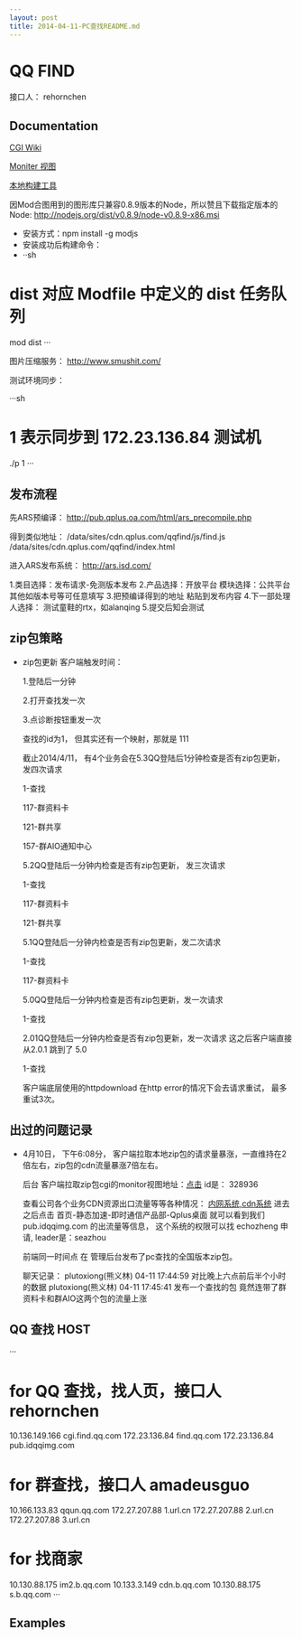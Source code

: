 ```yaml
---
layout: post
title: 2014-04-11-PC查找README.md
---
```



# QQ FIND

接口人： rehornchen

## Documentation

[CGI Wiki][1]

[Moniter 视图][2]

[本地构建工具][3]

因Mod合图用到的图形库只兼容0.8.9版本的Node，所以赞且下载指定版本的Node:
http://nodejs.org/dist/v0.8.9/node-v0.8.9-x86.msi

* 安装方式：npm install -g modjs
* 安装成功后构建命令：
* ··sh
# dist 对应 Modfile 中定义的 dist 任务队列
mod dist
···

图片压缩服务：
http://www.smushit.com/


测试环境同步：

···sh
# 1 表示同步到 172.23.136.84 测试机
./p 1
···



## 发布流程

先ARS预编译：
http://pub.qplus.oa.com/html/ars_precompile.php

得到类似地址：
/data/sites/cdn.qplus.com/qqfind/js/find.js
/data/sites/cdn.qplus.com/qqfind/index.html

进入ARS发布系统：
http://ars.isd.com/

1.类目选择：发布请求-免测版本发布
2.产品选择：开放平台 模块选择：公共平台 其他如版本号等可任意填写
3.把预编译得到的地址 粘贴到发布内容
4.下一部处理人选择： 测试童鞋的rtx，如alanqing
5.提交后知会测试

## zip包策略
* zip包更新 客户端触发时间：

    1.登陆后一分钟

    2.打开查找发一次

    3.点诊断按钮重发一次

    查找的id为1， 但其实还有一个映射，那就是 111

    截止2014/4/11， 有4个业务会在5.3QQ登陆后1分钟检查是否有zip包更新， 发四次请求

    1-查找

    117-群资料卡

    121-群共享

    157-群AIO通知中心

    5.2QQ登陆后一分钟内检查是否有zip包更新， 发三次请求

    1-查找

    117-群资料卡

    121-群共享

    5.1QQ登陆后一分钟内检查是否有zip包更新，发二次请求

    1-查找

    117-群资料卡

    5.0QQ登陆后一分钟内检查是否有zip包更新，发一次请求

    1-查找

    2.01QQ登陆后一分钟内检查是否有zip包更新，发一次请求  这之后客户端直接从2.0.1 跳到了 5.0

    1-查找

    客户端底层使用的httpdownload 在http error的情况下会去请求重试， 最多重试3次。


## 出过的问题记录

* 4月10日， 下午6:08分， 客户端拉取本地zip包的请求量暴涨，一直维持在2倍左右，zip包的cdn流量暴涨7倍左右。

    后台 客户端拉取zip包cgi的monitor视图地址：[点击](http://monitor.server.com/link/graph/viewid:5751)  id是： 328936

    查看公司各个业务CDN资源出口流量等等各种情况： [内网系统,cdn系统](http://hy.oa.com) 进去之后点击 首页-静态加速-即时通信产品部-Qplus桌面 就可以看到我们 pub.idqqimg.com 的出流量等信息， 这个系统的权限可以找 echozheng 申请, leader是：seazhou

    前端同一时间点 在 管理后台发布了pc查找的全国版本zip包。

    聊天记录：
    plutoxiong(熊义林) 04-11 17:44:59
    对比晚上六点前后半个小时的数据
    plutoxiong(熊义林) 04-11 17:45:41
    发布一个查找的包 竟然连带了群资料卡和群AIO这两个包的流量上涨


## QQ 查找 HOST

···
# for QQ 查找，找人页，接口人 rehornchen
10.136.149.166 cgi.find.qq.com
172.23.136.84 find.qq.com
172.23.136.84 pub.idqqimg.com
# for 群查找，接口人 amadeusguo
10.166.133.83 qqun.qq.com
172.27.207.88 1.url.cn
172.27.207.88 2.url.cn
172.27.207.88 3.url.cn
# for 找商家
10.130.88.175 im2.b.qq.com
10.133.3.149 cdn.b.qq.com
10.130.88.175 s.b.qq.com
···

## Examples

[1]: http://tapd.oa.com/v3/Qplus/wikis/view/cgiqqfind "cgi wiki"
[2]: http://monitor.server.com/link/graph/viewid:5097 "monitor view"
[3]: https://npmjs.org/package/modjs "mod js"